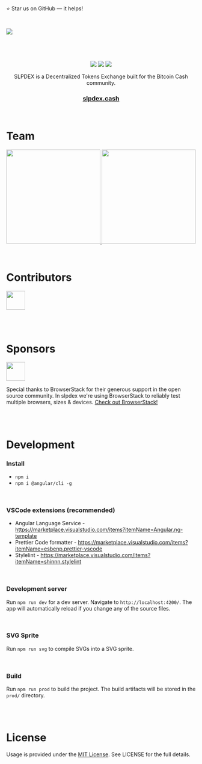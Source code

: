 
⭐️ Star us on GitHub — it helps!

#

<img src="https://raw.githubusercontent.com/slpdex/slpdex/master/src/assets/github/slpdex_promo.png">

#

<br>


<p align="center">
  <img src="https://img.shields.io/website/https/slpdex.cash.svg?style=for-the-badge">
  <img src="https://img.shields.io/github/last-commit/slpdex/slpdex.svg?style=for-the-badge">
  <img src="https://img.shields.io/github/license/slpdex/slpdex.svg?style=for-the-badge">
</p>

<p align="center">
	SLPDEX is a Decentralized Tokens Exchange built for the Bitcoin Cash community. 
</p>

<div align="center">
	<h3>
    <a href="https://slpdex.cash">slpdex.cash</a>
  </h3>
</div>

<br>

# Team
[//]: contributor-faces

<p align="center">
  <a href="https://github.com/EyeOfPython">
    <img src="https://raw.githubusercontent.com/slpdex/slpdex/master/src/assets/github/tobias.png" width="250px">
  </a>

  <a href="https://github.com/Chippi">
    <img src="https://raw.githubusercontent.com/slpdex/slpdex/master/src/assets/github/alex.png" width="250px">
  </a>
</p>

[//]: contributor-faces

<br>

# Contributors

[//]: contributor-faces

<a href="https://github.com/blockparty-sh">
  <img src="https://avatars2.githubusercontent.com/u/44456286?s=460&v=4" width="50px">
</a>

[//]: contributor-faces

<br><br>

# Sponsors

<img src="https://cdn.freebiesupply.com/logos/large/2x/browserstack-logo-png-transparent.png" width="50px">

Special thanks to BrowserStack for their generous support in the open source community. In slpdex we're using BrowserStack to reliably test multiple browsers, sizes & devices. [Check out BrowserStack!](https://www.browserstack.com/)

<br><br>

# Development

### Install
- `npm i`
- `npm i @angular/cli -g`

<br>

### VSCode extensions (recommended)
- Angular Language Service - https://marketplace.visualstudio.com/items?itemName=Angular.ng-template
- Prettier Code formatter - https://marketplace.visualstudio.com/items?itemName=esbenp.prettier-vscode
- Stylelint - https://marketplace.visualstudio.com/items?itemName=shinnn.stylelint

<br>

### Development server
Run `npm run dev` for a dev server. Navigate to `http://localhost:4200/`. The app will automatically reload if you change any of the source files.

<br>

### SVG Sprite

Run `npm run svg` to compile SVGs into a SVG sprite.

<br>

### Build

Run `npm run prod` to build the project. The build artifacts will be stored in the `prod/` directory.

<br><br>

# License
Usage is provided under the  [MIT License](https://github.com/slpdex/slpdex/blob/master/LICENSE). See LICENSE for the full details.

